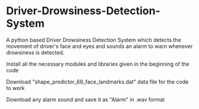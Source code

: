 # Driver-Drowsiness-Detection-System
A python based Driver Drowsiness Detection System which detects the movement of driver's face and eyes and sounds an alarm to warn whenever drowsiness is detected.

Install all the necessary modules and libraries given in the beginning of the code

Download "shape_predictor_68_face_landmarks.dat" data file for the code to work

Download any alarm sound and save it as "Alarm" in .wav format
